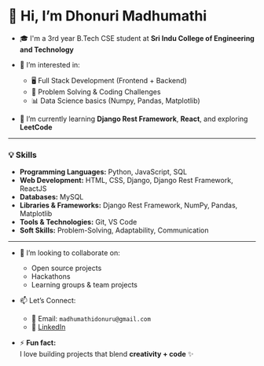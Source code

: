 # 👋 Hi, I’m Dhonuri Madhumathi

- 🎓 I'm a 3rd year B.Tech CSE student at **Sri Indu College of Engineering and Technology**

- 👀 I’m interested in:
  - 🖥️ Full Stack Development (Frontend + Backend)
  - 🧠 Problem Solving & Coding Challenges
  - 📊 Data Science basics (Numpy, Pandas, Matplotlib)

- 🌱 I’m currently learning **Django Rest Framework**, **React**, and exploring **LeetCode**

---

### 💡 Skills

- **Programming Languages:** Python, JavaScript, SQL  
- **Web Development:** HTML, CSS, Django, Django Rest Framework, ReactJS  
- **Databases:** MySQL  
- **Libraries & Frameworks:** Django Rest Framework, NumPy, Pandas, Matplotlib  
- **Tools & Technologies:** Git, VS Code  
- **Soft Skills:** Problem-Solving, Adaptability, Communication

---

- 💞️ I’m looking to collaborate on:
  - Open source projects
  - Hackathons
  - Learning groups & team projects

- 📫 Let’s Connect:
  - 📧 Email: `madhumathidonuru@gmail.com`
  - 💼 [LinkedIn](https://www.linkedin.com/in/dhonuri-madhumathi-46b3692b9/)

- ⚡ **Fun fact:**  
  I love building projects that blend **creativity + code** ✨

<!---
madhumathidhonuri/madhumathidhonuri is a ✨ special ✨ repository because its `README.md` (this file) appears on your GitHub profile.
You can click the Preview link to take a look at your changes.
--->
